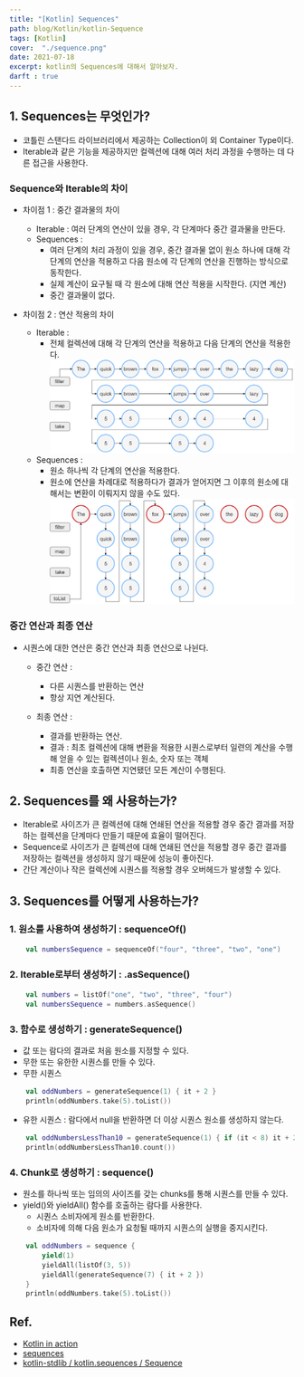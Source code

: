 ```yaml
---
title: "[Kotlin] Sequences"
path: blog/Kotlin/kotlin-Sequence
tags: [Kotlin]
cover:  "./sequence.png"
date: 2021-07-18
excerpt: kotlin의 Sequences에 대해서 알아보자.
darft : true
---
```


## 1. Sequences는 무엇인가?

* 코틀린 스탠다드 라이브러리에서 제공하는 Collection이 외 Container Type이다. 
* Iterable과 같은 기능을 제공하지만 컬렉션에 대해 여러 처리 과정을 수행하는 데 다른 접근을 사용한다.

### Sequence와 Iterable의 차이 
* 차이점 1 : 중간 결과물의 차이 
    * Iterable : 여러 단계의 연산이 있을 경우, 각 단계마다 중간 결과물을 만든다. 
    * Sequences : 
        * 여러 단계의 처리 과정이 있을 경우, 중간 결과물 없이 원소 하나에 대해 각 단계의 연산을 적용하고 다음 원소에 각 단계의 연산을 진행하는 방식으로 동작한다.
        * 실제 계산이 요구될 때 각 원소에 대해 연산 적용을 시작한다. (지연 계산)
        * 중간 결과물이 없다. 

* 차이점 2 : 연산 적용의 차이
    * Iterable : 
        * 전체 컬렉션에 대해 각 단계의 연산을 적용하고 다음 단계의 연산을 적용한다.
     ![](./list-processing.png)
    * Sequences : 
        * 원소 하나씩 각 단계의 연산을 적용한다.
        * 원소에 연산을 차례대로 적용하다가 결과가 얻어지면 그 이후의 원소에 대해서는 변환이 이뤄지지 않을 수도 있다.
    ![](./sequence-processing.png)

   

### 중간 연산과 최종 연산
* 시퀀스에 대한 연산은 중간 연산과 최종 연산으로 나뉜다.
    * 중간 연산 : 
        * 다른 시퀀스를 반환하는 연산
        * 항상 지연 계산된다.

    * 최종 연산 : 
        * 결과를 반환하는 연산. 
        * 결과 : 최초 컬렉션에 대해 변환을 적용한 시퀀스로부터 일련의 계산을 수행해 얻을 수 있는 컬렉션이나 원소, 숫자 또는 객체 
        * 최종 연산을 호출하면 지연됐던 모든 계산이 수행된다.


## 2. Sequences를 왜 사용하는가?
* Iterable로 사이즈가 큰 컬렉션에 대해 연쇄된 연산을 적용할 경우  중간 결과를 저장하는 컬렉션을 단계마다 만들기 때문에 효율이 떨어진다.
* Sequence로 사이즈가 큰 컬렉션에 대해 연쇄된 연산을 적용할 경우 중간 결과를 저장하는 컬렉션을 생성하지 않기 때문에 성능이 좋아진다.
* 간단 계산이나 작은 컬렉션에 시퀀스를 적용할 경우 오버헤드가 발생할 수 있다.

## 3. Sequences를 어떻게 사용하는가?
### 1. 원소를 사용하여 생성하기 : sequenceOf()
```kotlin
    val numbersSequence = sequenceOf("four", "three", "two", "one")
```
### 2. Iterable로부터 생성하기 : .asSequence()
```kotlin
    val numbers = listOf("one", "two", "three", "four")
    val numbersSequence = numbers.asSequence()
```
### 3. 함수로 생성하기 : generateSequence()
* 값 또는 람다의 결과로 처음 원소를 지정할 수 있다.
* 무한 또는 유한한 시퀀스를 만들 수 있다. 
* 무한 시퀀스 
```kotlin
    val oddNumbers = generateSequence(1) { it + 2 } 
    println(oddNumbers.take(5).toList())
```
* 유한 시퀀스 : 람다에서 null을 반환하면 더 이상 시퀀스 원소를 생성하지 않는다. 
```kotlin
    val oddNumbersLessThan10 = generateSequence(1) { if (it < 8) it + 2 else null }
    println(oddNumbersLessThan10.count())
```
### 4. Chunk로 생성하기 : sequence()
* 원소를 하나씩 또는 임의의 사이즈를 갖는 chunks를 통해 시퀀스를 만들 수 있다.
*  yield()와 yieldAll() 함수를 호출하는 람다를 사용한다.
    * 시퀀스 소비자에게 원소를 반환한다.
    * 소비자에 의해 다음 원소가 요청될 때까지 시퀀스의 실행을 중지시킨다.
```kotlin
    val oddNumbers = sequence {
        yield(1)
        yieldAll(listOf(3, 5))
        yieldAll(generateSequence(7) { it + 2 })
    }
    println(oddNumbers.take(5).toList())
```


## Ref.
* [Kotlin in action](http://www.kyobobook.co.kr/product/detailViewKor.laf?ejkGb=KOR&mallGb=KOR&barcode=9791161750712&orderClick=LEa&Kc=)
* [sequences](https://kotlinlang.org/docs/sequences.html)
* [kotlin-stdlib / kotlin.sequences / Sequence](https://kotlinlang.org/api/latest/jvm/stdlib/kotlin.sequences/-sequence/)


